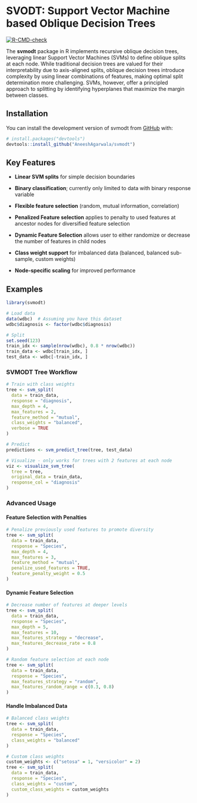 
<!-- README.md is generated from README.Rmd. Please edit that file -->

# SVODT: Support Vector Machine based Oblique Decision Trees

<!-- badges: start -->

[![R-CMD-check](https://github.com/AneeshAgarwala/project-svodt/actions/workflows/R-CMD-check.yaml/badge.svg)](https://github.com/AneeshAgarwala/project-svodt/actions/workflows/R-CMD-check.yaml)
<!-- badges: end -->

The **svmodt** package in R implements recursive oblique decision trees,
leveraging linear Support Vector Machines (SVMs) to define oblique
splits at each node. While traditional decision trees are valued for
their interpretability due to axis-aligned splits, oblique decision
trees introduce complexity by using linear combinations of features,
making optimal split determination more challenging. SVMs, however,
offer a principled approach to splitting by identifying hyperplanes that
maximize the margin between classes.

## Installation

You can install the development version of svmodt from
[GitHub](https://github.com/) with:

``` r
# install.packages("devtools")
devtools::install_github("AneeshAgarwala/svmodt")
```

## Key Features

- **Linear SVM splits** for simple decision boundaries

- **Binary classification**; currently only limited to data with binary
  response variable

- **Flexible feature selection** (random, mutual information,
  correlation)

- **Penalized Feature selection** applies to penalty to used features at
  ancestor nodes for diversified feature selection

- **Dynamic Feature Selection** allows user to either randomize or
  decrease the number of features in child nodes

- **Class weight support** for imbalanced data (balanced, balanced
  sub-sample, custom weights)

- **Node-specific scaling** for improved performance

## Examples

``` r
library(svmodt)

# Load data
data(wdbc)  # Assuming you have this dataset
wdbc$diagnosis <- factor(wdbc$diagnosis)

# Split
set.seed(123)
train_idx <- sample(nrow(wdbc), 0.8 * nrow(wdbc))
train_data <- wdbc[train_idx, ]
test_data <- wdbc[-train_idx, ]
```

### SVMODT Tree Workflow

``` r
# Train with class weights
tree <- svm_split(
  data = train_data,
  response = "diagnosis",
  max_depth = 4,
  max_features = 2,
  feature_method = "mutual",
  class_weights = "balanced",
  verbose = TRUE
)

# Predict
predictions <- svm_predict_tree(tree, test_data)

# Visualize - only works for trees with 2 features at each node
viz <- visualize_svm_tree(
  tree = tree,
  original_data = train_data,
  response_col = "diagnosis"
)
```

### Advanced Usage

#### Feature Selection with Penalties

``` r
# Penalize previously used features to promote diversity
tree <- svm_split(
  data = train_data,
  response = "Species",
  max_depth = 4,
  max_features = 3,
  feature_method = "mutual",
  penalize_used_features = TRUE,
  feature_penalty_weight = 0.5
)
```

#### Dynamic Feature Selection

``` r
# Decrease number of features at deeper levels
tree <- svm_split(
  data = train_data,
  response = "Species",
  max_depth = 5,
  max_features = 10,
  max_features_strategy = "decrease",
  max_features_decrease_rate = 0.8
)

# Random feature selection at each node
tree <- svm_split(
  data = train_data,
  response = "Species",
  max_features_strategy = "random",
  max_features_random_range = c(0.3, 0.8)
)
```

#### Handle Imbalanced Data

``` r
# Balanced class weights
tree <- svm_split(
  data = train_data,
  response = "Species",
  class_weights = "balanced"
)

# Custom class weights
custom_weights <- c("setosa" = 1, "versicolor" = 2)
tree <- svm_split(
  data = train_data,
  response = "Species",
  class_weights = "custom",
  custom_class_weights = custom_weights
)
```
